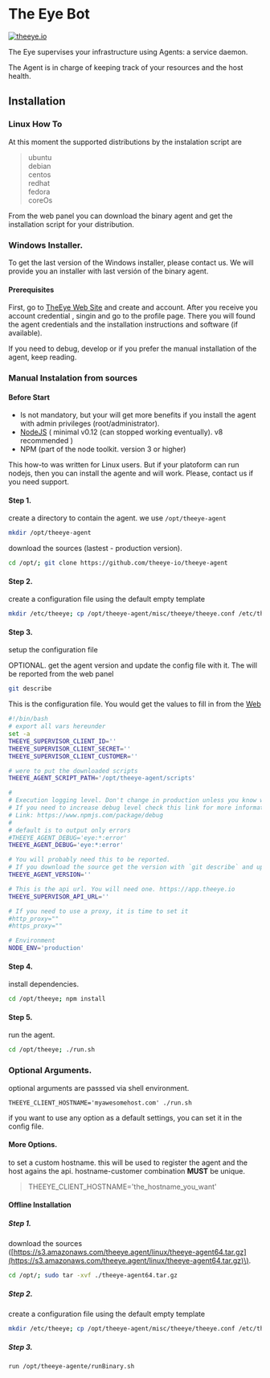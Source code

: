 # The Eye Bot

[![theeye.io](/images/logo-theeye-theOeye-logo2.png)](https://theeye.io/en/index.html)

The Eye supervises your infrastructure using Agents: a service daemon.

The Agent is in charge of keeping track of your resources and the host health.

## Installation

### Linux How To

At this moment the supported distributions by the instalation script are

> ubuntu   
> debian   
> centos   
> redhat   
> fedora   
> coreOs

From the web panel you can download the binary agent and get the installation script for your distribution.

### Windows Installer.

To get the last version of the Windows installer, please contact us. We will provide you an installer with last versión of the binary agent.

#### Prerequisites

First, go to [TheEye Web Site](https://theeye.io) and create and account. After you receive you account credential , singin and go to the profile page. There you will found the agent credentials and the installation instructions and software \(if available\).

If you need to debug, develop or if you prefer the manual installation of the agent, keep reading.

### Manual Instalation from sources

#### Before Start

* Is not mandatory, but your will get more benefits if you install the agent with admin privileges \(root/administrator\).   
* [NodeJS](https://nodejs.org/en/) \( minimal v0.12 \(can stopped working eventually\). v8 recommended \)    
* NPM \(part of the node toolkit. version 3 or higher\)    

This how-to was written for Linux users. But if your platoform can run nodejs, then you can install the agente and will work. Please, contact us if you need support.

#### Step 1.

create a directory to contain the agent. we use `/opt/theeye-agent`

```bash
mkdir /opt/theeye-agent
```

download the sources \(lastest - production version\).

```bash
cd /opt/; git clone https://github.com/theeye-io/theeye-agent
```

#### Step 2.

create a configuration file using the default empty template

```bash
mkdir /etc/theeye; cp /opt/theeye-agent/misc/theeye/theeye.conf /etc/theeye/theeye.conf
```

#### Step 3.

setup the configuration file

OPTIONAL. get the agent version and update the config file with it. The will be reported from the web panel

```bash
git describe
```

This is the configuration file. You would get the values to fill in from the [Web](https://theeye.io/profile)

```bash
#!/bin/bash
# export all vars hereunder
set -a
THEEYE_SUPERVISOR_CLIENT_ID=''
THEEYE_SUPERVISOR_CLIENT_SECRET=''
THEEYE_SUPERVISOR_CLIENT_CUSTOMER=''

# were to put the downloaded scripts
THEEYE_AGENT_SCRIPT_PATH='/opt/theeye-agent/scripts'

#
# Execution logging level. Don't change in production unless you know what are doing.
# If you need to increase debug level check this link for more information
# Link: https://www.npmjs.com/package/debug
# 
# default is to output only errors
#THEEYE_AGENT_DEBUG='eye:*:error'
THEEYE_AGENT_DEBUG='eye:*:error'

# You will probably need this to be reported.
# If you download the source get the version with `git describe` and update
THEEYE_AGENT_VERSION=''

# This is the api url. You will need one. https://app.theeye.io
THEEYE_SUPERVISOR_API_URL=''

# If you need to use a proxy, it is time to set it
#http_proxy=""
#https_proxy=""

# Environment
NODE_ENV='production'
```

#### Step 4.

install dependencies.

```bash
cd /opt/theeye; npm install
```

#### Step 5.

run the agent.

```bash
cd /opt/theeye; ./run.sh
```

### Optional Arguments.

optional arguments are passsed via shell environment.

`THEEYE_CLIENT_HOSTNAME='myawesomehost.com' ./run.sh`

if you want to use any option as a default settings, you can set it in the config file.

#### More Options.

to set a custom hostname. this will be used to register the agent and the host agains the api. hostname-customer combination **MUST** be unique.

> THEEYE\_CLIENT\_HOSTNAME='the\_hostname\_you\_want'

#### Offline Installation

##### Step 1.

download the sources \([https://s3.amazonaws.com/theeye.agent/linux/theeye-agent64.tar.gz](https://s3.amazonaws.com/theeye.agent/linux/theeye-agent64.tar.gz)\).

```bash
cd /opt/; sudo tar -xvf ./theeye-agent64.tar.gz
```

##### Step 2.

create a configuration file using the default empty template

```bash
mkdir /etc/theeye; cp /opt/theeye-agent/misc/theeye/theeye.conf /etc/theeye/theeye.conf
```

##### Step 3.

```bash
run /opt/theeye-agente/runBinary.sh
```

